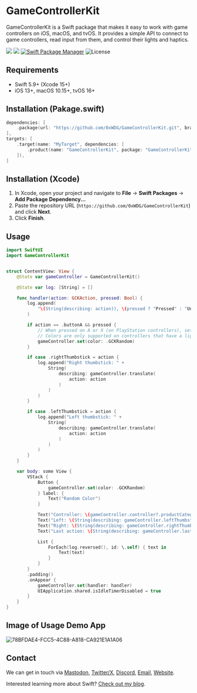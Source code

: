 # GameControllerKit

GameControllerKit is a Swift package that makes it easy to work with game controllers on iOS, macOS, and tvOS. It provides a simple API to connect to game controllers, read input from them, and control their lights and haptics.

[![](https://img.shields.io/endpoint?url=https%3A%2F%2Fswiftpackageindex.com%2Fapi%2Fpackages%2F0xWDG%2FGameControllerKit%2Fbadge%3Ftype%3Dplatforms)](https://swiftpackageindex.com/0xWDG/GameControllerKit)
[![](https://img.shields.io/endpoint?url=https%3A%2F%2Fswiftpackageindex.com%2Fapi%2Fpackages%2F0xWDG%2FGameControllerKit%2Fbadge%3Ftype%3Dswift-versions)](https://swiftpackageindex.com/0xWDG/GameControllerKit)
[![Swift Package Manager](https://img.shields.io/badge/SPM-compatible-brightgreen.svg)](https://swift.org/package-manager)
![License](https://img.shields.io/github/license/0xWDG/GameControllerKit)

## Requirements

- Swift 5.9+ (Xcode 15+)
- iOS 13+, macOS 10.15+, tvOS 16+

## Installation (Pakage.swift)

```swift
dependencies: [
    .package(url: "https://github.com/0xWDG/GameControllerKit.git", branch: "main"),
],
targets: [
    .target(name: "MyTarget", dependencies: [
        .product(name: "GameControllerKit", package: "GameControllerKit"),
    ]),
]
```

## Installation (Xcode)

1. In Xcode, open your project and navigate to **File** → **Swift Packages** → **Add Package Dependency...**
2. Paste the repository URL (`https://github.com/0xWDG/GameControllerKit`) and click **Next**.
3. Click **Finish**.

## Usage

```swift
import SwiftUI
import GameControllerKit


struct ContentView: View {
    @State var gameController = GameControllerKit()

    @State var log: [String] = []

    func handler(action: GCKAction, pressed: Bool) {
        log.append(
            "\(String(describing: action)), \(pressed ? "Pressed" : "Unpressed")"
        )

        if action == .buttonA && pressed {
            // When pressed on A or X (on PlayStation controllers), set the color to a random color.
            // Colors are only supported on controllers that have a light, like DualShock and Dualsense controllers.
            gameController.set(color: .GCKRandom)
        }

        if case .rightThumbstick = action {
            log.append("Right thumbstick: " +
                String(
                    describing: gameController.translate(
                        action: action
                    )
                )
            )
        }

        if case .leftThumbstick = action {
            log.append("Left thumbstick: " +
                String(
                    describing: gameController.translate(
                        action: action
                    )
                )
            )
        }
    }

    var body: some View {
        VStack {
            Button {
                gameController.set(color: .GCKRandom)
            } label: {
                Text("Random Color")
            }

            Text("Controller: \(gameController.controller?.productCategory ?? "None"), \((gameController.controllerType ?? .generic).description)")
            Text("Left: \(String(describing: gameController.leftThumbstick))")
            Text("Right: \(String(describing: gameController.rightThumbstick)).")
            Text("Last action: \(String(describing: gameController.lastAction)).")

            List {
                ForEach(log.reversed(), id: \.self) { text in
                    Text(text)
                }
            }
        }
        .padding()
        .onAppear {
            gameController.set(handler: handler)
            UIApplication.shared.isIdleTimerDisabled = true
        }
    }
}
```

## Image of Usage Demo App
![78BFDAE4-FCC5-4C88-A818-CA921E1A1A06](https://github.com/user-attachments/assets/ef05f613-6b8d-4058-ac6d-db098b3e97b2)

## Contact

We can get in touch via [Mastodon](https://mastodon.social/@0xWDG), [Twitter/X](https://twitter.com/0xWDG), [Discord](https://discordapp.com/users/918438083861573692), [Email](mailto:email@wesleydegroot.nl), [Website](https://wesleydegroot.nl).

Interested learning more about Swift? [Check out my blog](https://wesleydegroot.nl/blog/).
